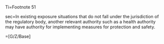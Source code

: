 Ti=Footnote 51

sec=In existing exposure situations that do not fall under the jurisdiction of the regulatory body, another relevant authority such as a health authority may have authority for implementing measures for protection and safety.

=[G/Z/Base]
